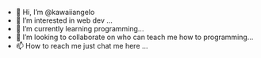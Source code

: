 - 👋 Hi, I’m @kawaiiangelo
- 👀 I’m interested in web dev ...
- 🌱 I’m currently learning programming...
- 💞️ I’m looking to collaborate on who can teach me how to programming...
- 📫 How to reach me just chat me here ...

<!---
kawaiiangelo/kawaiiangelo is a ✨ special ✨ repository because its `README.md` (this file) appears on your GitHub profile.
You can click the Preview link to take a look at your changes.
--->
